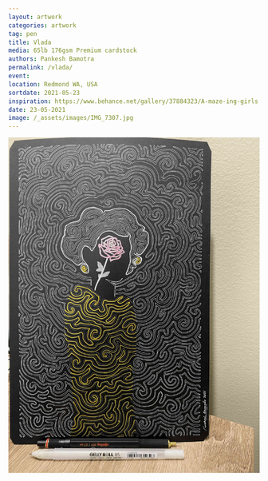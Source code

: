 ```yaml
---
layout: artwork
categories: artwork
tag: pen
title: Vlada
media: 65lb 176gsm Premium cardstock
authors: Pankesh Bamotra
permalink: /vlada/
event: 
location: Redmond WA, USA
sortdate: 2021-05-23
inspiration: https://www.behance.net/gallery/37884323/A-maze-ing-girls
date: 23-05-2021
image: /_assets/images/IMG_7307.jpg
---
```

![](/_assets/images/IMG_7307.jpg)